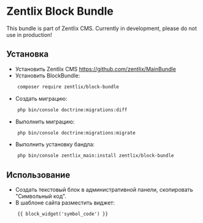 Zentlix Block Bundle
=================

This bundle is part of Zentlix CMS. Currently in development, please do not use in production!

## Установка
- Установить Zentlix CMS https://github.com/zentlix/MainBundle 
- Установить BlockBundle:
```bash
    composer require zentlix/block-bundle
```
- Создать миграцию:
```bash 
    php bin/console doctrine:migrations:diff
```
- Выполнить миграцию: 
```bash 
    php bin/console doctrine:migrations:migrate
```
- Выполнить установку бандла:
```bash 
    php bin/console zentlix_main:install zentlix/block-bundle
```

## Использование

- Создать текстовый блок в административной панели, скопировать "Символьный код".
- В шаблоне сайта разместить виджет:
```twig
    {{ block_widget('symbol_code') }}
```